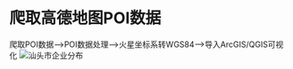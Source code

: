 # 爬取高德地图POI数据
爬取POI数据-->POI数据处理-->火星坐标系转WGS84-->导入ArcGIS/QGIS可视化
![汕头市企业分布](https://user-images.githubusercontent.com/54733565/198814001-e10e8ca1-b7aa-4343-95fe-89f0d475ae1d.png)
